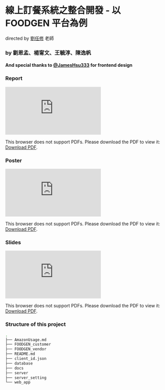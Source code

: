 # 線上訂餐系統之整合開發 - 以 FOODGEN 平台為例 
directed by [劉任修](https://researchoutput.ncku.edu.tw/zh/persons/ren-shiou-liu) 老師
### by 劉恩孟、楊甯文、王毓淳、陳逸帆
#### And special thanks to [@JamesHsu333](https://github.com/JamesHsu333) for frontend design

### Report
<object data="http://mutsuki333.github.io/IIM_108_Project/docs/FOODGEN9.0.pdf" type="application/pdf" width="700px" height="700px">
    <embed src="http://mutsuki333.github.io/IIM_108_Project/docs/FOODGEN9.0.pdf">
        <p>This browser does not support PDFs. Please download the PDF to view it: <a href="http://mutsuki333.github.io/IIM_108_Project/docs/FOODGEN9.0.pdf">Download PDF</a>.</p>
    </embed>
</object>

### Poster
<object data="http://yoursite.com/the.pdf" type="application/pdf" width="700px" height="700px">
    <embed src="http://yoursite.com/the.pdf">
        <p>This browser does not support PDFs. Please download the PDF to view it: <a href="http://yoursite.com/the.pdf">Download PDF</a>.</p>
    </embed>
</object>

### Slides
<object data="http://yoursite.com/the.pdf" type="application/pdf" width="700px" height="700px">
    <embed src="http://yoursite.com/the.pdf">
        <p>This browser does not support PDFs. Please download the PDF to view it: <a href="http://yoursite.com/the.pdf">Download PDF</a>.</p>
    </embed>
</object>

### Structure of this project
```bash
.
├── AmazonUsage.md
├── FOODGEN_customer
├── FOODGEN_vendor
├── README.md
├── client_id.json
├── database
├── docs
├── server
├── server_setting
└── web_app
```
